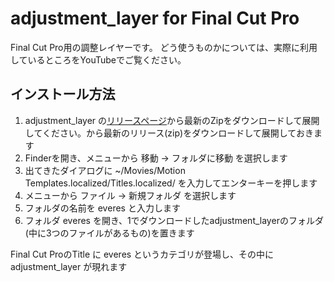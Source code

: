 # adjustment_layer for Final Cut Pro

Final Cut Pro用の調整レイヤーです。
どう使うものかについては、実際に利用しているところをYouTubeでご覧ください。

## インストール方法

1. adjustment_layer の[リリースページ](https://github.com/tsuyukimakoto/finalcutpro_adjustment_layer/releases)から最新のZipをダウンロードして展開してください。から最新のリリース(zip)をダウンロードして展開しておきます
2. Finderを開き、メニューから 移動 → フォルダに移動 を選択します
3. 出てきたダイアログに ~/Movies/Motion Templates.localized/Titles.localized/ を入力してエンターキーを押します
4. メニューから ファイル → 新規フォルダ を選択します
5. フォルダの名前を everes と入力します
6. フォルダ everes を開き、1でダウンロードしたadjustment_layerのフォルダ(中に3つのファイルがあるもの)を置きます

Final Cut ProのTitle に everes というカテゴリが登場し、その中に adjustment_layer が現れます
